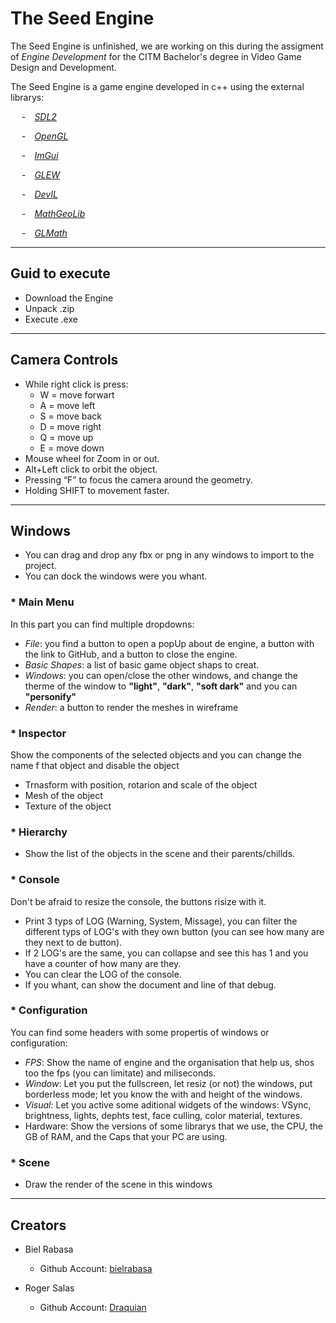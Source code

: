 # The Seed Engine
The Seed Engine is unfinished, we are working on this during the assigment of *Engine Development* for the CITM Bachelor's degree in Video Game Design and Development.

The Seed Engine is a game engine developed in c++ using the external librarys: 

&emsp; -&emsp;*[SDL2](https://www.libsdl.org/)*

&emsp; -&emsp;*[OpenGL](https://www.opengl.org/)* 

&emsp; -&emsp;*[ImGui](https://github.com/ocornut/imgui)*

&emsp; -&emsp;*[GLEW](https://glew.sourceforge.net/)*

&emsp; -&emsp;*[DevIL](https://openil.sourceforge.net/)*

&emsp; -&emsp;*[MathGeoLib](https://github.com/juj/MathGeoLib)*

&emsp; -&emsp;*[GLMath](https://glmath.sourceforge.net/)*

***

## Guid to execute
 * Download the Engine
 * Unpack .zip
 * Execute .exe

***
## Camera Controls
- While right click is press:
   * W = move forwart
   * A = move left
   * S = move back
   * D = move right
   * Q = move up
   * E = move down
- Mouse wheel for Zoom in or out.
- Alt+Left click to orbit the object.
- Pressing “F” to focus the camera around the geometry.
- Holding SHIFT to movement faster.

***
## Windows
* You can drag and drop any fbx or png in any windows to import to the project.
* You can dock the windows were you whant.

### * Main Menu
In this part you can find multiple dropdowns: 
* *File*: you find a button to open a popUp about de engine, a button with the link to GitHub, and a button to close the engine.
* *Basic Shapes*: a list of basic game object shaps to creat.
* *Windows*: you can open/close the other windows, and change the therme of the window to **"light"**, **"dark"**, **"soft dark"** and you can **"personify"**
* *Render*: a button to render the meshes in wireframe

### * Inspector
Show the components of the selected objects and you can change the name f that object and disable the object 
* Trnasform with position, rotarion and scale of the object
* Mesh of the object
* Texture of the object

### * Hierarchy
* Show the list of the objects in the scene and their parents/chillds.

### * Console
Don't be afraid to resize the console, the buttons risize with it.
* Print 3 typs of LOG (Warning, System, Missage), you can filter the different typs of LOG's with they own button (you can see how many are they next to de button).
* If 2 LOG's are the same, you can collapse and see this has 1 and you have a counter of how many are they.
* You can clear the LOG of the console.
* If you whant, can show the document and line of that debug.

### * Configuration
You can find some headers with some propertis of windows or configuration:
* *FPS*: Show the name of engine and the organisation that help us, shos too the fps (you can limitate) and miliseconds.
* *Window*: Let you put the fullscreen, let resiz (or not) the windows, put borderless mode; let you know the with and height of the windows.
* *Visual*: Let you active some aditional widgets of the windows: VSync, brightness, lights, dephts test, face culling, color material, textures.
* Hardware: Show the versions of some librarys that we use, the CPU, the GB of RAM, and the Caps that your PC are using.

### * Scene
* Draw the render of the scene in this windows


***
## Creators

- Biel Rabasa
    * Github Account: [bielrabasa](https://github.com/bielrabasa)


- Roger Salas
    * Github Account: [Draquian](https://github.com/Draquian)
